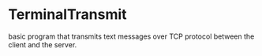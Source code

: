 # TerminalTransmit
basic program that transmits text messages over TCP protocol between the client and the server.

